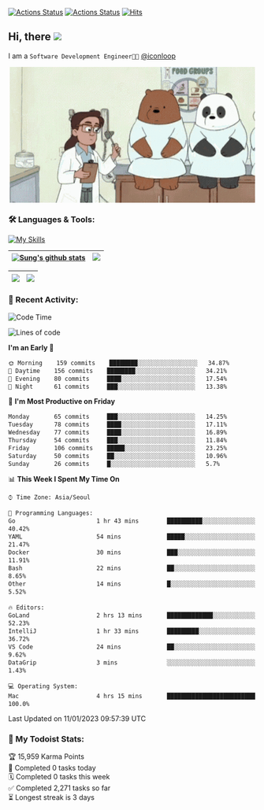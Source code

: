 
[![Actions Status](https://github.com/ddok2/ddok2/workflows/Todoist%20Readme/badge.svg)](https://github.com/ddok2/ddok2/actions)
[![Actions Status](https://github.com/ddok2/ddok2/workflows/wakatime-stats/badge.svg)](https://github.com/ddok2/ddok2/actions)
[![Hits](https://hits.seeyoufarm.com/api/count/incr/badge.svg?url=https%3A%2F%2Fgithub.com%2Fddok2&count_bg=%23FF9595&title_bg=%23555555&icon=github.svg&icon_color=%23FFFFFF&title=hits&edge_flat=false)](https://hits.seeyoufarm.com)

<!-- ![visitors](https://visitor-badge.laobi.icu/badge?page_id=ddok2.ddok2) -->
## Hi, there <img src="https://raw.githubusercontent.com/MartinHeinz/MartinHeinz/master/wave.gif" width="3%">

I am a `Software Development Engineer🧑‍💻` [@iconloop](https://github.com/iconloop)


<p align="center">
    <img align="center" alt="GIF" src="img/debugging.gif" />
</p>


### 🛠 Languages & Tools:

[![My Skills](https://skillicons.dev/icons?i=go,js,ts,py,express,react,svelte,jquery,pug,mongodb,mysql,redis,aws,docker,kubernetes)](https://skillicons.dev)


| <a href="https://github-readme-stats.vercel.app/api?username=ddok2&show_icons=true&include_all_commits=true&count_private=true&theme=buefy&hide_border=true"><img align="center" src="https://github-readme-stats.vercel.app/api?username=ddok2&show_icons=true&include_all_commits=true&count_private=true&theme=buefy&hide_border=true" alt="Sung's github stats" /></a> | <a href="https://github.com/ddok2"><img src="http://github-readme-streak-stats.herokuapp.com?user=ddok2&hide_border=true" /></a> |
| ------------- |------------- |


| <a href="https://github.com/ddok2"><img align="center" src="https://github-readme-stats.vercel.app/api/top-langs/?username=ddok2&theme=buefy&hide=html,css&hide_border=true" /></a> | <a href="https://github.com/ddok2"><img align="center" src="https://activity-graph.herokuapp.com/graph?username=ddok2&theme=github&hide_border=true" height="250" /></a> |
| ------------- |--------------------------------------------------------------------------------------------------------------------------------------------------------------------------|


<!-- <details open>
    <summary>📈 My GitHub Stats</summary>
    <p align="center">
        <a href="https://github.com/ddok2">
            <img align="center" src="https://github-readme-stats.vercel.app/api?username=ddok2&show_icons=true&include_all_commits=true&count_private=true&theme=buefy&hide_border=true" alt="Sung's github stats" />
        </a>
    </p>
</details>
<details>
    <summary>💬 Top Languages</summary>
    <p align="center"> 
        <a href="https://github.com/ddok2">
            <img align="center" src="https://github-readme-stats.vercel.app/api/top-langs/?username=ddok2&layout=compact&theme=buefy&hide=html,css&hide_border=true" />
        </a>
    </p>
</details> -->


### 🌈 Recent Activity:
<!--START_SECTION:waka-->
![Code Time](http://img.shields.io/badge/Code%20Time-1%2C897%20hrs%2043%20mins-blue)

![Lines of code](https://img.shields.io/badge/From%20Hello%20World%20I%27ve%20Written-3%20Million%20lines%20of%20code-blue)

**I'm an Early 🐤** 

```text
🌞 Morning    159 commits    ████████░░░░░░░░░░░░░░░░░   34.87% 
🌆 Daytime    156 commits    ████████░░░░░░░░░░░░░░░░░   34.21% 
🌃 Evening    80 commits     ████░░░░░░░░░░░░░░░░░░░░░   17.54% 
🌙 Night      61 commits     ███░░░░░░░░░░░░░░░░░░░░░░   13.38%

```
📅 **I'm Most Productive on Friday** 

```text
Monday       65 commits     ███░░░░░░░░░░░░░░░░░░░░░░   14.25% 
Tuesday      78 commits     ████░░░░░░░░░░░░░░░░░░░░░   17.11% 
Wednesday    77 commits     ████░░░░░░░░░░░░░░░░░░░░░   16.89% 
Thursday     54 commits     ███░░░░░░░░░░░░░░░░░░░░░░   11.84% 
Friday       106 commits    █████░░░░░░░░░░░░░░░░░░░░   23.25% 
Saturday     50 commits     ██░░░░░░░░░░░░░░░░░░░░░░░   10.96% 
Sunday       26 commits     █░░░░░░░░░░░░░░░░░░░░░░░░   5.7%

```


📊 **This Week I Spent My Time On** 

```text
⌚︎ Time Zone: Asia/Seoul

💬 Programming Languages: 
Go                       1 hr 43 mins        ██████████░░░░░░░░░░░░░░░   40.42% 
YAML                     54 mins             █████░░░░░░░░░░░░░░░░░░░░   21.47% 
Docker                   30 mins             ███░░░░░░░░░░░░░░░░░░░░░░   11.91% 
Bash                     22 mins             ██░░░░░░░░░░░░░░░░░░░░░░░   8.65% 
Other                    14 mins             █░░░░░░░░░░░░░░░░░░░░░░░░   5.52%

🔥 Editors: 
GoLand                   2 hrs 13 mins       █████████████░░░░░░░░░░░░   52.23% 
IntelliJ                 1 hr 33 mins        █████████░░░░░░░░░░░░░░░░   36.72% 
VS Code                  24 mins             ██░░░░░░░░░░░░░░░░░░░░░░░   9.62% 
DataGrip                 3 mins              ░░░░░░░░░░░░░░░░░░░░░░░░░   1.43%

💻 Operating System: 
Mac                      4 hrs 15 mins       █████████████████████████   100.0%

```


 Last Updated on 11/01/2023 09:57:39 UTC
<!--END_SECTION:waka-->

### 🚧 My Todoist Stats:
<!-- TODO-IST:START -->
🏆  15,959 Karma Points           
🌸  Completed 0 tasks today           
🗓  Completed 0 tasks this week           
✅  Completed 2,271 tasks so far           
⏳  Longest streak is 3 days
<!-- TODO-IST:END -->


